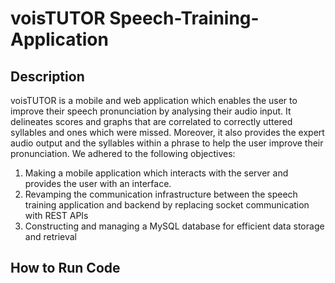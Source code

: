 # voisTUTOR Speech-Training-Application
## Description 
voisTUTOR is a mobile and web application which enables the user to improve their speech pronunciation by analysing their audio input. It delineates scores and graphs that are correlated to correctly uttered syllables and ones which were missed. Moreover, it also provides the expert audio output and the syllables within a phrase to help the user improve their pronunciation. We adhered to the following objectives:
1. Making a mobile application which interacts with the server and provides the user with an interface.
2. Revamping the communication infrastructure between the speech training application and backend by replacing socket communication with REST APIs
3. Constructing and managing a MySQL database for efficient data storage and retrieval

## How to Run Code


